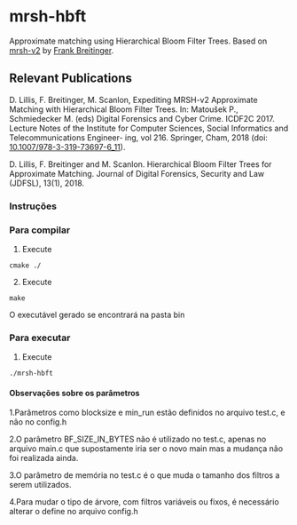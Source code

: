 # mrsh-hbft
Approximate matching using Hierarchical Bloom Filter Trees. Based on [mrsh-v2](https://www.fbreitinger.de/?page_id=218) by [Frank Breitinger](https://www.fbreitinger.de).

## Relevant Publications
D. Lillis, F. Breitinger, M. Scanlon, Expediting MRSH-v2 Approximate Matching with Hierarchical Bloom Filter Trees. In: Matoušek P., Schmiedecker M. (eds) Digital Forensics and Cyber Crime. ICDF2C 2017. Lecture Notes of the Institute for Computer Sciences, Social Informatics and Telecommunications Engineer- ing, vol 216. Springer, Cham, 2018 (doi: [10.1007/978-3-319-73697-6_11](https://dx.doi.org/10.1007/978-3-319-73697-6_11)).

D. Lillis, F. Breitinger and M. Scanlon. Hierarchical Bloom Filter Trees for Approximate Matching. Journal of Digital Forensics, Security and Law (JDFSL), 13(1), 2018.



### Instruções
### Para compilar
1. Execute
```
cmake ./
```
2. Execute
```
make
```
O executável gerado se encontrará na pasta bin

### Para executar
1. Execute
```
./mrsh-hbft
```

#### Observações sobre os parâmetros

1.Parâmetros como blocksize e min_run estão definidos no arquivo test.c, e não no config.h

2.O parâmetro BF_SIZE_IN_BYTES não é utilizado no test.c, apenas no arquivo main.c que supostamente iria ser o novo main mas a mudança não foi realizada ainda.

3.O parâmetro de memória no test.c é o que muda o tamanho dos filtros a serem utilizados.

4.Para mudar o tipo de árvore, com filtros variáveis ou fixos, é necessário alterar o define no arquivo config.h

